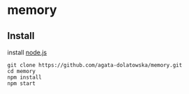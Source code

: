 # memory


## Install

install [node.js](https://nodejs.org/en/download/)

```
git clone https://github.com/agata-dolatowska/memory.git
cd memory
npm install
npm start
```
